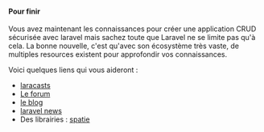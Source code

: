 #### Pour finir

Vous avez maintenant les connaissances pour créer une application CRUD sécurisée avec laravel mais sachez toute que Laravel ne se limite pas qu'à cela.
La bonne nouvelle, c'est qu'avec son écosystème très vaste, de multiples resources existent pour approfondir vos connaissances.

Voici quelques liens qui vous aideront :  
- [laracasts](https://laracasts.com)
- [Le forum](https://laracasts.com/discuss)
- [le blog](https://blog.laravel.com)
- [laravel news](https://laravel-news.com)
- Des librairies : [spatie](https://spatie.be/open-source/packages?search=&sort=name)

